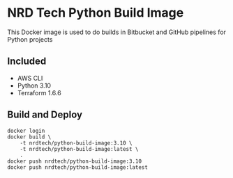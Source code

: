 # NRD Tech Python Build Image
This Docker image is used to do builds in Bitbucket and GitHub pipelines for Python projects

## Included
- AWS CLI
- Python 3.10
- Terraform 1.6.6

## Build and Deploy
```
docker login
docker build \
    -t nrdtech/python-build-image:3.10 \
    -t nrdtech/python-build-image:latest \
    .
docker push nrdtech/python-build-image:3.10
docker push nrdtech/python-build-image:latest

```